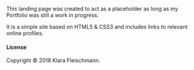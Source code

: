 
This landing page was created to act as a placeholder as long as my Portfolio was still a work in progress.

It is a simple site based on HTML5 & CSS3 and includes links to relevant online profiles.

#### License
Copyright © 2018 Klara Fleischmann.
